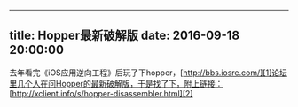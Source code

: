 
---
title: Hopper最新破解版
date: 2016-09-18 20:00:00
---

去年看完《iOS应用逆向工程》后玩了下hopper，[http://bbs.iosre.com/][1]论坛里几个人在问Hopper的最新破解版，于是找了下，附上链接：
[http://xclient.info/s/hopper-disassembler.html][2]
















[1]:	http://bbs.iosre.com/
[2]:	http://xclient.info/s/hopper-disassembler.html
